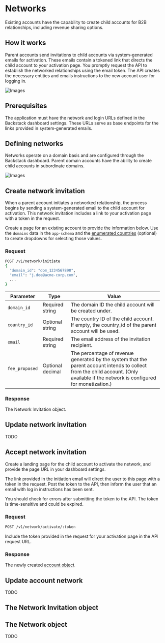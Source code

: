 # Networks

Existing accounts have the capability to create child accounts for B2B relationships, including revenue sharing options.


## How it works

Parent accounts send invitations to child accounts via system-generated emails for activation. These emails contain a tokened link that directs the child account to your activation page. You promptly request the API to establish the networked relationships using the email token. The API creates the necessary entities and emails instructions to the new account user for logging in.

![Images](/images/diagrams/account-network.svg)


## Prerequisites

The application must have the network and login URLs defined in the Backstack dashboard settings. These URLs serve as base endpoints for the links provided in system-generated emails.

## Defining networks

Networks operate on a domain basis and are configured through the Backstack dashboard. Parent domain accounts have the ability to create child accounts in subordinate domains.

![Images](/images/diagrams/networks.svg)


## Create network invitation

When a parent account initiates a networked relationship, the process begins by sending a system-generated email to the child account for activation. This network invitation includes a link to your activation page with a token in the request.

Create a page for an existing account to provide the information below. Use the `domains` data in the `app-schema` and the [enumerated countries](/countries) (optional) to create dropdowns for selecting those values.

### Request

```sh
POST /v1/network/initiate
{
  "domain_id": "dom_1234567890",
  "email": "j.doe@acme-corp.com",
  ...
}
```

| Parameter | Type | Value |
| --- | --- | --- |
| `domain_id` | Required string | The domain ID the child account will be created under. |
| `country_id` | Optional string | The country ID of the child account. If empty, the country_id of the parent account will be used. |
| `email` | Required string | The email address of the invitation recipient. |
| `fee_proposed` |  Optional decimal | The percentage of revenue generated by the system that the parent account intends to collect from the child account. (Only available if the network is configured for monetization.) |

### Response

The Network Invitation object.

<!--@include: ./includes/objects/partials/network-invitation.md-->


## Update network invitation


TODO


## Accept network invitation

Create a landing page for the child account to activate the network, and provide the page URL in your dashboard settings.

The link provided in the initiation email will direct the user to this page with a token in the request. Post the token to the API, then inform the user that an email with log in instructions has been sent.

You should check for errors after submitting the token to the API. The token is time-sensitive and could be expired.

### Request

```sh
POST /v1/network/activate/:token
```

Include the token provided in the request for your activation page in the API request URL.

### Response

The newly created [account object](/account).

<!--@include: ./includes/objects/partials/account.md-->


## Update account network

TODO



## The Network Invitation object


<!--@include: ./includes/objects/network-invitation.md-->
<!--@include: ./includes/objects/properties/network-invitation.md-->

## The Network object

TODO

